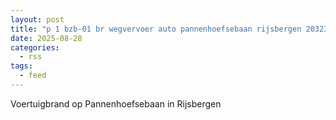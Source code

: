 ```yaml
---
layout: post
title: "p 1 bzb-01 br wegvervoer auto pannenhoefsebaan rijsbergen 203232"
date: 2025-08-28
categories: 
  - rss
tags: 
  - feed
---
```


Voertuigbrand op Pannenhoefsebaan in Rijsbergen

